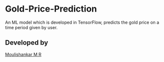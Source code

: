 # Gold-Price-Prediction

An ML model which is developed in TensorFlow, predicts the gold price on a time period given by user.

## Developed by

[Moulishankar M R](https://github.com/Moulishankar10)
